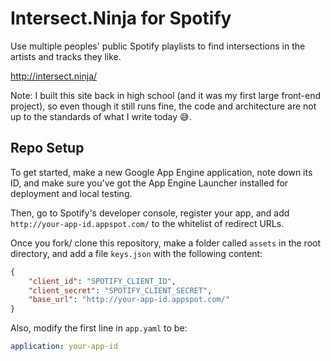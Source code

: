 # Intersect.Ninja for Spotify
Use multiple peoples' public Spotify playlists to find intersections in the artists and tracks they like.

http://intersect.ninja/

Note: I built this site back in high school (and it was my first large front-end project), so even though it still runs fine, the code and architecture are not up to the standards of what I write today 😅.

## Repo Setup

To get started, make a new Google App Engine application, note down its ID, and make sure you've got the App Engine Launcher installed for deployment and local testing.

Then, go to Spotify's developer console, register your app, and add `http://your-app-id.appspot.com/` to the whitelist of redirect URLs.

Once you fork/ clone this repository, make a folder called `assets` in the root directory, and add a file `keys.json` with the following content:

```json
{
	"client_id": "SPOTIFY_CLIENT_ID",
	"client_secret": "SPOTIFY_CLIENT_SECRET",
	"base_url": "http://your-app-id.appspot.com/"
}
```

Also, modify the first line in `app.yaml` to be:

```yaml
application: your-app-id
```